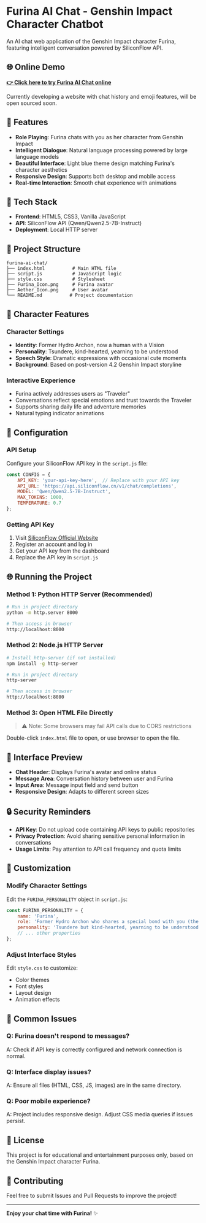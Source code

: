 # Furina AI Chat - Genshin Impact Character Chatbot

An AI chat web application of the Genshin Impact character Furina, featuring intelligent conversation powered by SiliconFlow API.

## 🌐 Online Demo

**[👉 Click here to try Furina AI Chat online](https://aether-1013.github.io/-furina-ai-chat/)**

Currently developing a website with chat history and emoji features, will be open sourced soon.

## 🌟 Features

- **Role Playing**: Furina chats with you as her character from Genshin Impact
- **Intelligent Dialogue**: Natural language processing powered by large language models
- **Beautiful Interface**: Light blue theme design matching Furina's character aesthetics
- **Responsive Design**: Supports both desktop and mobile access
- **Real-time Interaction**: Smooth chat experience with animations

## 🚀 Tech Stack

- **Frontend**: HTML5, CSS3, Vanilla JavaScript
- **API**: SiliconFlow API (Qwen/Qwen2.5-7B-Instruct)
- **Deployment**: Local HTTP server

## 📁 Project Structure

```
furina-ai-chat/
├── index.html          # Main HTML file
├── script.js           # JavaScript logic
├── style.css           # Stylesheet
├── Furina_Icon.png     # Furina avatar
├── Aether_Icon.png     # User avatar
└── README.md          # Project documentation
```

## 🎯 Character Features

### Character Settings
- **Identity**: Former Hydro Archon, now a human with a Vision
- **Personality**: Tsundere, kind-hearted, yearning to be understood
- **Speech Style**: Dramatic expressions with occasional cute moments
- **Background**: Based on post-version 4.2 Genshin Impact storyline

### Interactive Experience
- Furina actively addresses users as "Traveler"
- Conversations reflect special emotions and trust towards the Traveler
- Supports sharing daily life and adventure memories
- Natural typing indicator animations

## 🔧 Configuration

### API Setup
Configure your SiliconFlow API key in the `script.js` file:

```javascript
const CONFIG = {
    API_KEY: 'your-api-key-here',  // Replace with your API key
    API_URL: 'https://api.siliconflow.cn/v1/chat/completions',
    MODEL: 'Qwen/Qwen2.5-7B-Instruct',
    MAX_TOKENS: 1000,
    TEMPERATURE: 0.7
};
```

### Getting API Key
1. Visit [SiliconFlow Official Website](https://cloud.siliconflow.cn/)
2. Register an account and log in
3. Get your API key from the dashboard
4. Replace the API key in `script.js`

## 🌐 Running the Project

### Method 1: Python HTTP Server (Recommended)
```bash
# Run in project directory
python -m http.server 8000

# Then access in browser
http://localhost:8000
```

### Method 2: Node.js HTTP Server
```bash
# Install http-server (if not installed)
npm install -g http-server

# Run in project directory
http-server

# Then access in browser
http://localhost:8080
```

### Method 3: Open HTML File Directly
> ⚠️ Note: Some browsers may fail API calls due to CORS restrictions

Double-click `index.html` file to open, or use browser to open the file.

## 🎨 Interface Preview

- **Chat Header**: Displays Furina's avatar and online status
- **Message Area**: Conversation history between user and Furina
- **Input Area**: Message input field and send button
- **Responsive Design**: Adapts to different screen sizes

## 🔒 Security Reminders

- **API Key**: Do not upload code containing API keys to public repositories
- **Privacy Protection**: Avoid sharing sensitive personal information in conversations
- **Usage Limits**: Pay attention to API call frequency and quota limits

## 📝 Customization

### Modify Character Settings
Edit the `FURINA_PERSONALITY` object in `script.js`:

```javascript
const FURINA_PERSONALITY = {
    name: 'Furina',
    role: 'Former Hydro Archon who shares a special bond with you (the Traveler)',
    personality: 'Tsundere but kind-hearted, yearning to be understood and loved...',
    // ... other properties
};
```

### Adjust Interface Styles
Edit `style.css` to customize:
- Color themes
- Font styles
- Layout design
- Animation effects

## 🐛 Common Issues

### Q: Furina doesn't respond to messages?
A: Check if API key is correctly configured and network connection is normal.

### Q: Interface display issues?
A: Ensure all files (HTML, CSS, JS, images) are in the same directory.

### Q: Poor mobile experience?
A: Project includes responsive design. Adjust CSS media queries if issues persist.

## 📄 License

This project is for educational and entertainment purposes only, based on the Genshin Impact character Furina.

## 🤝 Contributing

Feel free to submit Issues and Pull Requests to improve the project!

---

**Enjoy your chat time with Furina!** ✨

